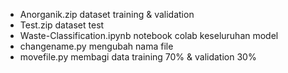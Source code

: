 - Anorganik.zip dataset training & validation   
- Test.zip dataset test   
- Waste-Classification.ipynb notebook colab keseluruhan model   
- changename.py mengubah nama file   
- movefile.py membagi data training 70% & validation 30%  
